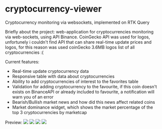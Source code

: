 # cryptocurrency-viewer
 Cryptocurrency monitoring via websockets, implemented on RTK Query

Briefly about the project: web-application for cryptocurrencies monitoring via web-sockets, using API Binance. CoinGecko API was used for logos, unfortunely i couldn't find API that can share real-time update prices and logos, for this reason was used coinGecko 3.6MB logos list of all cryptocurrencies :(

Current features:
- Real-time update cryptocurrency data
- Responsive table with data about cryptocurrencies
- Ability to add cryptocurrencies of interest to the favorites table
- Validation for adding cryptocurrency to the favourite, if this coin doesn't exists on BinanceAPI or already included to favourite, a notification will warn you of an error
- Bearish/Bullish market news and how did this news affect related coins
- Market dominance widget, which shows the market percentage of the top 3 cryptocurrencies by marketcap

Preview:
<img src="https://i.imgur.com/d5m2Dwi.png">
<img src="https://imgur.com/iF52URK.png">
<img src="https://imgur.com/asQMajj.png">
<img src="https://imgur.com/wluEuPm.png">


